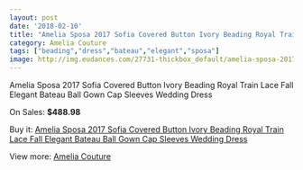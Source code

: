```yaml
---
layout: post
date: '2018-02-10'
title: "Amelia Sposa 2017 Sofia Covered Button Ivory Beading Royal Train Lace Fall Elegant Bateau Ball Gown Cap Sleeves Wedding Dress"
category: Amelia Couture
tags: ["beading","dress","bateau","elegant","sposa"]
image: http://img.eudances.com/27731-thickbox_default/amelia-sposa-2017-sofia-covered-button-ivory-beading-royal-train-lace-fall-elegant-bateau-ball-gown-cap-sleeves-wedding-dress.jpg
---
```

Amelia Sposa 2017 Sofia Covered Button Ivory Beading Royal Train Lace Fall Elegant Bateau Ball Gown Cap Sleeves Wedding Dress

On Sales: **$488.98**
<a href="https://www.eudances.com/en/amelia-couture/9207-amelia-sposa-2017-sofia-covered-button-ivory-beading-royal-train-lace-fall-elegant-bateau-ball-gown-cap-sleeves-wedding-dress.html"><amp-img layout="responsive" width="600" height="600" src="//img.eudances.com/27731-thickbox_default/amelia-sposa-2017-sofia-covered-button-ivory-beading-royal-train-lace-fall-elegant-bateau-ball-gown-cap-sleeves-wedding-dress.jpg" alt="Amelia Sposa 2017 Sofia Covered Button Ivory Beading Royal Train Lace Fall Elegant Bateau Ball Gown Cap Sleeves Wedding Dress 0" /></a>
<a href="https://www.eudances.com/en/amelia-couture/9207-amelia-sposa-2017-sofia-covered-button-ivory-beading-royal-train-lace-fall-elegant-bateau-ball-gown-cap-sleeves-wedding-dress.html"><amp-img layout="responsive" width="600" height="600" src="//img.eudances.com/27736-thickbox_default/amelia-sposa-2017-sofia-covered-button-ivory-beading-royal-train-lace-fall-elegant-bateau-ball-gown-cap-sleeves-wedding-dress.jpg" alt="Amelia Sposa 2017 Sofia Covered Button Ivory Beading Royal Train Lace Fall Elegant Bateau Ball Gown Cap Sleeves Wedding Dress 1" /></a>
<a href="https://www.eudances.com/en/amelia-couture/9207-amelia-sposa-2017-sofia-covered-button-ivory-beading-royal-train-lace-fall-elegant-bateau-ball-gown-cap-sleeves-wedding-dress.html"><amp-img layout="responsive" width="600" height="600" src="//img.eudances.com/27735-thickbox_default/amelia-sposa-2017-sofia-covered-button-ivory-beading-royal-train-lace-fall-elegant-bateau-ball-gown-cap-sleeves-wedding-dress.jpg" alt="Amelia Sposa 2017 Sofia Covered Button Ivory Beading Royal Train Lace Fall Elegant Bateau Ball Gown Cap Sleeves Wedding Dress 2" /></a>
<a href="https://www.eudances.com/en/amelia-couture/9207-amelia-sposa-2017-sofia-covered-button-ivory-beading-royal-train-lace-fall-elegant-bateau-ball-gown-cap-sleeves-wedding-dress.html"><amp-img layout="responsive" width="600" height="600" src="//img.eudances.com/27734-thickbox_default/amelia-sposa-2017-sofia-covered-button-ivory-beading-royal-train-lace-fall-elegant-bateau-ball-gown-cap-sleeves-wedding-dress.jpg" alt="Amelia Sposa 2017 Sofia Covered Button Ivory Beading Royal Train Lace Fall Elegant Bateau Ball Gown Cap Sleeves Wedding Dress 3" /></a>
<a href="https://www.eudances.com/en/amelia-couture/9207-amelia-sposa-2017-sofia-covered-button-ivory-beading-royal-train-lace-fall-elegant-bateau-ball-gown-cap-sleeves-wedding-dress.html"><amp-img layout="responsive" width="600" height="600" src="//img.eudances.com/27733-thickbox_default/amelia-sposa-2017-sofia-covered-button-ivory-beading-royal-train-lace-fall-elegant-bateau-ball-gown-cap-sleeves-wedding-dress.jpg" alt="Amelia Sposa 2017 Sofia Covered Button Ivory Beading Royal Train Lace Fall Elegant Bateau Ball Gown Cap Sleeves Wedding Dress 4" /></a>
<a href="https://www.eudances.com/en/amelia-couture/9207-amelia-sposa-2017-sofia-covered-button-ivory-beading-royal-train-lace-fall-elegant-bateau-ball-gown-cap-sleeves-wedding-dress.html"><amp-img layout="responsive" width="600" height="600" src="//img.eudances.com/27732-thickbox_default/amelia-sposa-2017-sofia-covered-button-ivory-beading-royal-train-lace-fall-elegant-bateau-ball-gown-cap-sleeves-wedding-dress.jpg" alt="Amelia Sposa 2017 Sofia Covered Button Ivory Beading Royal Train Lace Fall Elegant Bateau Ball Gown Cap Sleeves Wedding Dress 5" /></a>

Buy it: [Amelia Sposa 2017 Sofia Covered Button Ivory Beading Royal Train Lace Fall Elegant Bateau Ball Gown Cap Sleeves Wedding Dress](https://www.eudances.com/en/amelia-couture/9207-amelia-sposa-2017-sofia-covered-button-ivory-beading-royal-train-lace-fall-elegant-bateau-ball-gown-cap-sleeves-wedding-dress.html "Amelia Sposa 2017 Sofia Covered Button Ivory Beading Royal Train Lace Fall Elegant Bateau Ball Gown Cap Sleeves Wedding Dress")

View more: [Amelia Couture](https://www.eudances.com/en/54-Amelia-Couture "Amelia Couture")